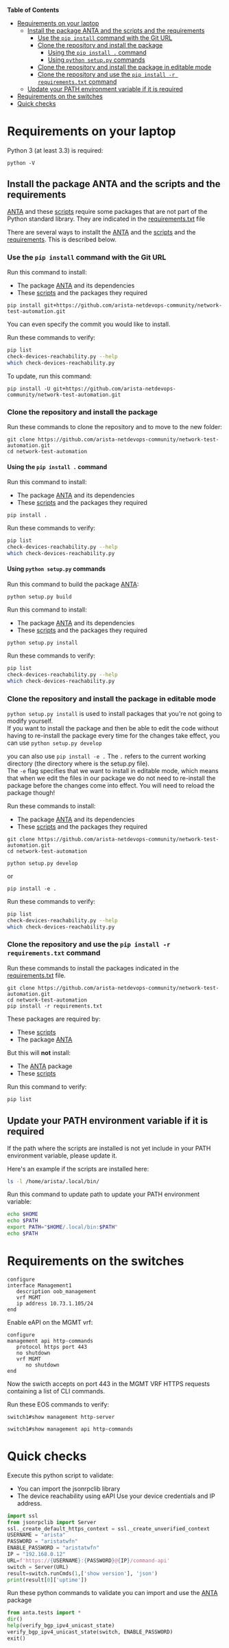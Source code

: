 **Table of Contents**

- [Requirements on your laptop](#requirements-on-your-laptop)
  - [Install the package ANTA and the scripts and the requirements](#install-the-package-anta-and-the-scripts-and-the-requirements)
    - [Use the `pip install` command with the Git URL](#use-the-pip-install-command-with-the-git-url)
    - [Clone the repository and install the package](#clone-the-repository-and-install-the-package)
      - [Using the `pip install .` command](#using-the-pip-install--command)
      - [Using `python setup.py` commands](#using-python-setuppy-commands)
    - [Clone the repository and install the package in editable mode](#clone-the-repository-and-install-the-package-in-editable-mode)
    - [Clone the repository and use the `pip install -r requirements.txt` command](#clone-the-repository-and-use-the-pip-install--r-requirementstxt-command)
  - [Update your PATH environment variable if it is required](#update-your-path-environment-variable-if-it-is-required)
- [Requirements on the switches](#requirements-on-the-switches)
- [Quick checks](#quick-checks)

# Requirements on your laptop

Python 3 (at least 3.3) is required:

```shell
python -V
```
## Install the package ANTA and the scripts and the requirements

[ANTA](../anta) and these [scripts](../scripts) require some packages that are not part of the Python standard library. They are indicated in the [requirements.txt](../requirements.txt) file

There are several ways to installt the [ANTA](../anta) and the [scripts](../scripts) and the [requirements](../requirements.txt). This is described below.

### Use the `pip install` command with the Git URL

Run this command to install:

- The package [ANTA](../anta) and its dependencies
- These [scripts](../scripts) and the packages they required

```shell
pip install git+https://github.com/arista-netdevops-community/network-test-automation.git
```

You can even specify the commit you would like to install.  

Run these commands to verify:

```bash
pip list
check-devices-reachability.py --help
which check-devices-reachability.py
```

To update, run this command:

```shell
pip install -U git+https://github.com/arista-netdevops-community/network-test-automation.git
```

### Clone the repository and install the package

Run these commands to clone the repository and to move to the new folder:

```shell
git clone https://github.com/arista-netdevops-community/network-test-automation.git
cd network-test-automation
```

#### Using the `pip install .` command

Run this command to install:

- The package [ANTA](../anta) and its dependencies
- These [scripts](../scripts) and the packages they required

```shell
pip install .
```

Run these commands to verify:

```bash
pip list
check-devices-reachability.py --help
which check-devices-reachability.py
```

#### Using `python setup.py` commands

Run this command to build the package [ANTA](../anta):

```shell
python setup.py build
```

Run this command to install:

- The package [ANTA](../anta) and its dependencies
- These [scripts](../scripts) and the packages they required

```shell
python setup.py install
```

Run these commands to verify:

```bash
pip list
check-devices-reachability.py --help
which check-devices-reachability.py
```

### Clone the repository and install the package in editable mode

`python setup.py install` is used to install packages that you're not going to modify yourself.  
If you want to install the package and then be able to edit the code without having to re-install the package every time for the changes take effect, you can use `python setup.py develop`

you can also use `pip install -e .`
The `.` refers to the current working directory (the directory where is the setup.py file).  
The `-e` flag specifies that we want to install in editable mode, which means that when we edit the files in our package we do not need to re-install the package before the changes come into effect. You will need to reload the package though!

Run these commands to install:

- The package [ANTA](../anta) and its dependencies
- These [scripts](../scripts) and the packages they required

```shell
git clone https://github.com/arista-netdevops-community/network-test-automation.git
cd network-test-automation
```

```shell
python setup.py develop
```

or

```shell
pip install -e .
```

Run these commands to verify:

```bash
pip list
check-devices-reachability.py --help
which check-devices-reachability.py
```

### Clone the repository and use the `pip install -r requirements.txt` command

Run these commands to install the packages indicated in the [requirements.txt](../requirements.txt) file.

```shell
git clone https://github.com/arista-netdevops-community/network-test-automation.git
cd network-test-automation
pip install -r requirements.txt
```

These packages are required by:

- These [scripts](../scripts)
- The package [ANTA](../anta)

But this will **not** install:

- The [ANTA](../anta) package
- These [scripts](../scripts)

Run this command to verify:

```bash
pip list
```

## Update your PATH environment variable if it is required

If the path where the scripts are installed is not yet include in your PATH environment variable, please update it.  

Here's an example if the scripts are installed here:

```bash
ls -l /home/arista/.local/bin/
```

Run this command to update path  to update your PATH environment variable:

```bash
echo $HOME
echo $PATH
export PATH="$HOME/.local/bin:$PATH"
echo $PATH
```

# Requirements on the switches

```eos
configure
interface Management1
   description oob_management
   vrf MGMT
   ip address 10.73.1.105/24
end
```

Enable eAPI on the MGMT vrf:

```eos
configure
management api http-commands
   protocol https port 443
   no shutdown
   vrf MGMT
      no shutdown
end
```

Now the swicth accepts on port 443 in the MGMT VRF HTTPS requests containing a list of CLI commands.

Run these EOS commands to verify:

```eos
switch1#show management http-server
```

```eos
switch1#show management api http-commands
```

# Quick checks

Execute this python script to validate:

- You can import the jsonrpclib library
- The device reachability using eAPI
Use your device credentials and IP address.

```python
import ssl
from jsonrpclib import Server
ssl._create_default_https_context = ssl._create_unverified_context
USERNAME = "arista"
PASSWORD = "aristatwfn"
ENABLE_PASSWORD = "aristatwfn"
IP = "192.168.0.12"
URL=f'https://{USERNAME}:{PASSWORD}@{IP}/command-api'
switch = Server(URL)
result=switch.runCmds(1,['show version'], 'json')
print(result[0]['uptime'])
```

Run these python commands to validate you can import and use the [ANTA](anta) package

```python
from anta.tests import *
dir()
help(verify_bgp_ipv4_unicast_state)
verify_bgp_ipv4_unicast_state(switch, ENABLE_PASSWORD)
exit()
```